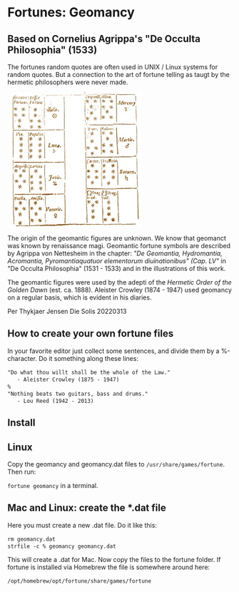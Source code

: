 # Fortunes: Geomancy

## Based on Cornelius Agrippa's "De Occulta Philosophia" (1533)

The fortunes random quotes are often used in UNIX / Linux systems for random quotes. But a connection to the art of fortune telling as taugt by the hermetic philosophers were never made.

![Agrippa's Geomantic Figures](figuresplanetaryrulers.jpg)

The origin of the geomantic figures are unknown. We know that geomanct was known by renaissance magi. Geomantic fortune symbols are described by Agrippa von Nettesheim in the chapter: *"De Geomantia, Hydromantia, Acromantia, Pyromantiaquatuor elementorum diuinationibus" (Cap. LV"* in "De Occulta Philosophia" (1531 - 1533) and in the illustrations of this work.

The geomantic figures were used by the adepti of the *Hermetic Order of the Golden Dawn* (est. ca. 1888). Aleister Crowley (1874 - 1947) used geomancy on a regular basis, which is evident in his diaries.

Per Thykjaer Jensen
Die Solis 20220313

## How to create your own fortune files

In your favorite editor just collect some sentences, and divide them by a %-character. Do it something along these lines:

~~~~
"Do what thou willt shall be the whole of the Law."
   - Aleister Crowley (1875 - 1947)
%
"Nothing beats two guitars, bass and drums."
   - Lou Reed (1942 - 2013)
~~~~



## Install

## Linux

Copy the geomancy and geomancy.dat files to `/usr/share/games/fortune`. Then run:

`fortune geomancy` in a terminal. 

## Mac and Linux: create the *.dat file

Here you must create a new .dat file. Do it like this:

~~~~~
rm geomancy.dat
strfile -c % geomancy geomancy.dat
~~~~~

This will create a .dat for Mac. Now copy the files to the fortune folder. If fortune is installed via Homebrew the file is somewhere around here:

~~~~~
/opt/homebrew/opt/fortune/share/games/fortune
~~~~~